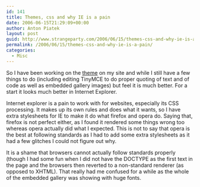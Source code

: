 ```yaml
---
id: 141
title: Themes, css and why IE is a pain
date: 2006-06-15T21:29:09+00:00
author: Anton Piatek
layout: post
guid: http://www.strangeparty.com/2006/06/15/themes-css-and-why-ie-is-a-pain/
permalink: /2006/06/15/themes-css-and-why-ie-is-a-pain/
categories:
  - Misc
---
```

So I have been working on the [theme](/theme/) on my site and while I still have a few things to do (including editing TinyMCE to do proper quoting of text and of code as well as embedded gallery images) but feel it is much better. For a start it looks much better in Internet Explorer.

Internet explorer is a pain to work with for websites, especially its CSS processing. It makes up its own rules and does what it wants, so I have extra stylesheets for IE to make it do what firefox and opera do. Saying that, firefox is not perfect either, as I found it rendered some things wrong too whereas opera actually did what I expected. This is not to say that opera is the best at following standards as I had to add some extra stylesheets as it had a few glitches I could not figure out why.

It is a shame that browsers cannot actually follow standards properly (though I had some fun when I did not have the DOCTYPE as the first text in the page and the browsers then reverted to a non-standard renderer (as opposed to XHTML). That really had me confused for a while as the whole of the embedded gallery was showing with huge fonts.